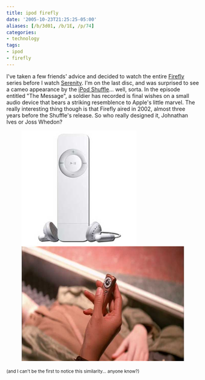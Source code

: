 ```yaml
---
title: ipod firefly
date: '2005-10-23T21:25:25-05:00'
aliases: [/b/3d01, /b/1E, /p/74]
categories:
- technology
tags:
- ipod
- firefly
---
```

I've taken a few friends' advice and decided to watch the entire [Firefly][] series before I watch [Serenity][].  I'm on
the last disc, and was surprised to see a cameo appearance by the [iPod Shuffle][]... well, sorta.  In the episode
entitled "The Message", a soldier has recorded is final wishes on a small audio device that bears a striking resemblence
to Apple's little marvel.  The really interesting thing though is that Firefly aired in 2002, almost three years before
the Shuffle's release.  So who really designed it, Johnathan Ives or Joss Whedon?

<figure class="aligncenter">
  <img src="ipod-shuffle.jpg" alt="1st generation iPod Shuffle" height="300">
  <img src="firefly-shuffle.jpg" alt="Woman's hand holding a device which resembles the iPod Shuffle" height="300">
</figure>

<small>(and I can't be the first to notice this similarity... anyone know?)</small>

[firefly]: http://imdb.com/title/tt0303461/
[serenity]: http://imdb.com/title/tt0379786/
[iPod Shuffle]: http://www.apple.com/ipodshuffle/
